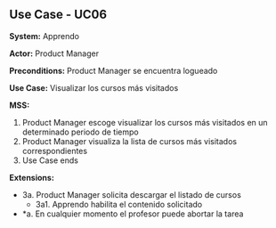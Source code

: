 
##  Use Case - UC06

**System:** Apprendo

**Actor:** Product Manager

**Preconditions:** Product Manager se encuentra logueado

**Use Case:** Visualizar los cursos más visitados

**MSS:**

1. Product Manager escoge visualizar los cursos más visitados en un determinado periodo de tiempo
2. Product Manager visualiza la lista de cursos más visitados correspondientes
3. Use Case ends

**Extensions:**

- 3a. Product Manager solicita descargar el listado de cursos
    - 3a1. Apprendo habilita el contenido solicitado
- *a. En cualquier momento el profesor puede abortar la tarea

